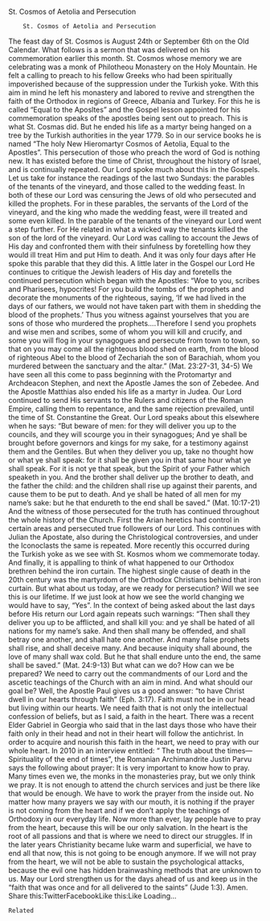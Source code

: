 St. Cosmos of Aetolia and Persecution

		St. Cosmos of Aetolia and Persecution
The feast day of St. Cosmos is August 24th or September 6th on the Old Calendar. What follows is a sermon that was delivered on his commemoration earlier this month.
St. Cosmos whose memory we are celebrating was a monk of Philotheou Monastery on the Holy Mountain. He felt a calling to preach to his fellow Greeks who had been spiritually impoverished because of the suppression under the Turkish yoke. With this aim in mind he left his monastery and labored to revive and strengthen the faith of the Orthodox in regions of Greece, Albania and Turkey. For this he is called “Equal to the Aposltes” and the Gospel lesson appointed for his commemoration speaks of the apostles being sent out to preach. This is what St. Cosmas did. But he ended his life as a martyr being hanged on a tree by the Turkish authorities in the year 1779. So in our service books he is named “The holy New Hieromartyr Cosmos of Aetolia, Equal to the Apostles”.
This persecution of those who preach the word of God is nothing new. It has existed before the time of Christ, throughout the history of Israel, and is continually repeated. Our Lord spoke much about this in the Gospels. Let us take for instance the readings of the last two Sundays: the parables of the tenants of the vineyard, and those called to the wedding feast. In both of these our Lord was censuring the Jews of old who persecuted and killed the prophets. For in these parables, the servants of the Lord of the vineyard, and the king who made the wedding feast, were ill treated and some even killed. In the parable of the tenants of the vineyard our Lord went a step further. For He related in what a wicked way the tenants killed the son of the lord of the vineyard. Our Lord was calling to account the Jews of His day and confronted them with their sinfulness by foretelling how they would ill treat Him and put Him to death. And it was only four days after He spoke this parable that they did this.
A little later in the Gospel our Lord He continues to critique the Jewish leaders of His day and foretells the continued persecution which began with the Apostles:
“Woe to you, scribes and Pharisees, hypocrites! For you build the tombs of the prophets and decorate the monuments of the righteous, saying, ‘If we had lived in the days of our fathers, we would not have taken part with them in shedding the blood of the prophets.’ Thus you witness against yourselves that you are sons of those who murdered the prophets….Therefore I send you prophets and wise men and scribes, some of whom you will kill and crucify, and some you will flog in your synagogues and persecute from town to town, so that on you may come all the righteous blood shed on earth, from the blood of righteous Abel to the blood of Zechariah the son of Barachiah, whom you murdered between the sanctuary and the altar.” (Mat. 23:27-31, 34-5)
We have seen all this come to pass beginning with the Protomartyr and Archdeacon Stephen, and next the Apostle James the son of Zebedee. And the Apostle Matthias also ended his life as a martyr in Judea.
Our Lord continued to send His servants to the Rulers and citizens of the Roman Empire, calling them to repentance, and the same rejection prevailed, until the time of St. Constantine the Great. Our Lord speaks about this elsewhere when he says:
“But beware of men: for they will deliver you up to the councils, and they will scourge you in their synagogues; And ye shall be brought before governors and kings for my sake, for a testimony against them and the Gentiles. But when they deliver you up, take no thought how or what ye shall speak: for it shall be given you in that same hour what ye shall speak. For it is not ye that speak, but the Spirit of your Father which speaketh in you. And the brother shall deliver up the brother to death, and the father the child: and the children shall rise up against their parents, and cause them to be put to death. And ye shall be hated of all men for my name’s sake: but he that endureth to the end shall be saved.” (Mat. 10:17-21)
And the witness of those persecuted for the truth has continued throughout the whole history of the Church. First the Arian heretics had control in certain areas and persecuted true followers of our Lord. This continues with Julian the Apostate, also during the Christological controversies, and under the Iconoclasts the same is repeated. More recently this occurred during the Turkish yoke as we see with St. Kosmos whom we commemorate today. And finally, it is appalling to think of what happened to our Orthodox brethren behind the iron curtain. The highest single cause of death in the 20th century was the martyrdom of the Orthodox Christians behind that iron curtain.
But what about us today, are we ready for persecution? Will we see this is our lifetime. If we just look at how we see the world changing we would have to say, “Yes”. In the context of being asked about the last days before His return our Lord again repeats such warnings:
“Then shall they deliver you up to be afflicted, and shall kill you: and ye shall be hated of all nations for my name’s sake. And then shall many be offended, and shall betray one another, and shall hate one another. And many false prophets shall rise, and shall deceive many. And because iniquity shall abound, the love of many shall wax cold. But he that shall endure unto the end, the same shall be saved.” (Mat. 24:9-13)
But what can we do? How can we be prepared? We need to carry out the commandments of our Lord and the ascetic teachings of the Church with an aim in mind. And what should our goal be? Well, the Apostle Paul gives us a good answer: “to have Christ dwell in our hearts through faith” (Eph. 3:17). Faith must not be in our head but living within our hearts. We need faith that is not only the intellectual confession of beliefs, but as I said, a faith in the heart. There was a recent Elder Gabriel in Georgia who said that in the last days those who have their faith only in their head and not in their heart will follow the antichrist. In order to acquire and nourish this faith in the heart, we need to pray with our whole heart. In 2010 in an interview entitled: “ The truth about the times—Spirituality of the end of times”, the Romanian Archimandrite Justin Parvu says the following about prayer:
It is very important to know how to pray. Many times even we, the monks in the monasteries pray, but we only think we pray. It is not enough to attend the church services and just be there like that would be enough. We have to work the prayer from the inside out. No matter how many prayers we say with our mouth, it is nothing if the prayer is not coming from the heart and if we don’t apply the teachings of Orthodoxy in our everyday life. Now more than ever, lay people have to pray from the heart, because this will be our only salvation. In the heart is the root of all passions and that is where we need to direct our struggles. If in the later years Christianity became luke warm and superficial, we have to end all that now, this is not going to be enough anymore. If we will not pray from the heart, we will not be able to sustain the psychological attacks, because the evil one has hidden brainwashing methods that are unknown to us.
May our Lord strengthen us for the days ahead of us and keep us in the “faith that was once and for all delivered to the saints” (Jude 1:3). Amen.
Share this:TwitterFacebookLike this:Like Loading...

	Related
			